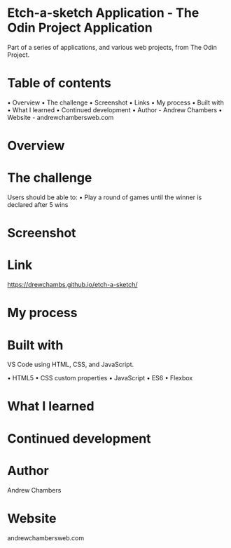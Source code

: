 # Etch-a-sketch Application - The Odin Project Application
Part of a series of applications, and various web projects, from The Odin Project.

# Table of contents

•	Overview
•	The challenge
•	Screenshot
•	Links
•	My process
•	Built with
•	What I learned
•	Continued development
•	Author - Andrew Chambers
•	Website - andrewchambersweb.com

# Overview

# The challenge

Users should be able to:
•	Play a round of games until the winner is declared after 5 wins


# Screenshot

# Link 
https://drewchambs.github.io/etch-a-sketch/

# My process


# Built with
VS Code using HTML, CSS, and JavaScript.

•	HTML5 
•	CSS custom properties
•	JavaScript
•	ES6
•	Flexbox

# What I learned

# Continued development

# Author
Andrew Chambers

# Website 
andrewchambersweb.com
